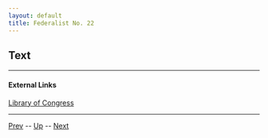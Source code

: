```yaml
---
layout: default
title: Federalist No. 22
---
```


## Text

---
#### External Links
[Library of Congress]()

---

[Prev](21.md) -- [Up](README.md) -- [Next](23.md)
